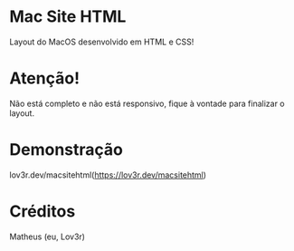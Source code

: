 # Mac Site HTML

Layout do MacOS desenvolvido em HTML e CSS!

# Atenção!

Não está completo e não está responsivo, fique à vontade para finalizar o layout.

# Demonstração

lov3r.dev/macsitehtml(https://lov3r.dev/macsitehtml)

# Créditos

Matheus (eu, Lov3r)
